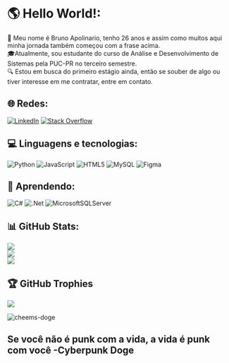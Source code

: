 # 🌎 Hello World!:
👋 Meu nome é Bruno Apolinario, tenho 26 anos e assim como muitos aqui minha jornada também começou com a frase acima.<br>🎓Atualmente, sou estudante do curso de Análise e Desenvolvimento de Sistemas pela PUC-PR no terceiro semestre.<br>🔍 Estou em busca do primeiro estágio ainda, então se souber de algo ou tiver interesse em me contratar, entre em contato.<br>

## 🌐 Redes:
[![LinkedIn](https://img.shields.io/badge/LinkedIn-%230077B5.svg?logo=linkedin&logoColor=white)](https://linkedin.com/in/bruno-apolinario-b681b6265) [![Stack Overflow](https://img.shields.io/badge/-Stackoverflow-FE7A16?logo=stack-overflow&logoColor=white)](https://stackoverflow.com/users/23563428) 

## 💻 Linguagens e tecnologias: 
 ![Python](https://img.shields.io/badge/python-3670A0?style=for-the-badge&logo=python&logoColor=ffdd54) ![JavaScript](https://img.shields.io/badge/javascript-%23323330.svg?style=for-the-badge&logo=javascript&logoColor=%23F7DF1E) ![HTML5](https://img.shields.io/badge/html5-%23E34F26.svg?style=for-the-badge&logo=html5&logoColor=white)
 ![MySQL](https://img.shields.io/badge/mysql-%2300000f.svg?style=for-the-badge&logo=mysql&logoColor=white) ![Figma](https://img.shields.io/badge/figma-%23F24E1E.svg?style=for-the-badge&logo=figma&logoColor=white)

## 📖 Aprendendo:
![C#](https://img.shields.io/badge/c%23-%23239120.svg?style=for-the-badge&logo=csharp&logoColor=white) ![.Net](https://img.shields.io/badge/.NET-5C2D91?style=for-the-badge&logo=.net&logoColor=white) ![MicrosoftSQLServer](https://img.shields.io/badge/Microsoft%20SQL%20Server-CC2927?style=for-the-badge&logo=microsoft%20sql%20server&logoColor=white)
## 📊 GitHub Stats:
![](https://github-readme-stats.vercel.app/api?username=brunoapolinariodev&theme=tokyonight&hide_border=false&include_all_commits=false&count_private=false)<br/>
![](https://github-readme-streak-stats.herokuapp.com/?user=brunoapolinariodev&theme=tokyonight&hide_border=false)<br/>
![](https://github-readme-stats.vercel.app/api/top-langs/?username=brunoapolinariodev&theme=tokyonight&hide_border=false&include_all_commits=false&count_private=false&layout=compact)

## 🏆 GitHub Trophies
![](https://github-profile-trophy.vercel.app/?username=brunoapolinariodev&theme=tokyonight&no-frame=false&no-bg=true&margin-w=4)

![cheems-doge](https://github.com/brunoapolinariodev/brunoapolinariodev/assets/123766303/1f582df3-c459-492e-80cf-841cd1756deb)
## Se você não é punk com a vida, a vida é punk com você -Cyberpunk Doge



<!-- Proudly created with GPRM ( https://gprm.itsvg.in ) -->
